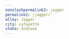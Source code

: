 ```yaml
---
﻿nonslashpermalink2: jagger
permalink2: /jagger/
alley: Jagger
city: Lafayette
state: Indiana
---
```

